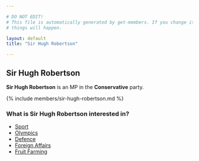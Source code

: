 ```yaml
---

# DO NOT EDIT!
# This file is automatically generated by get-members. If you change it, bad
# things will happen.

layout: default
title: "Sir Hugh Robertson"

---
```


## Sir Hugh Robertson

**Sir Hugh Robertson** is an MP in the **Conservative** party.

{% include members/sir-hugh-robertson.md %}

### What is Sir Hugh Robertson interested in?


* [Sport](/interests/sport.html)
* [Olympics](/interests/olympics.html)
* [Defence](/interests/defence.html)
* [Foreign Affairs](/interests/foreign-affairs.html)
* [Fruit Farming](/interests/fruit-farming.html)
